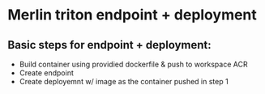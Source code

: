 # Merlin triton endpoint + deployment 

## Basic steps for endpoint + deployment: 
* Build container using providied dockerfile & push to workspace ACR 
* Create endpoint 
* Create deployemnt w/ image as the container pushed in step 1 